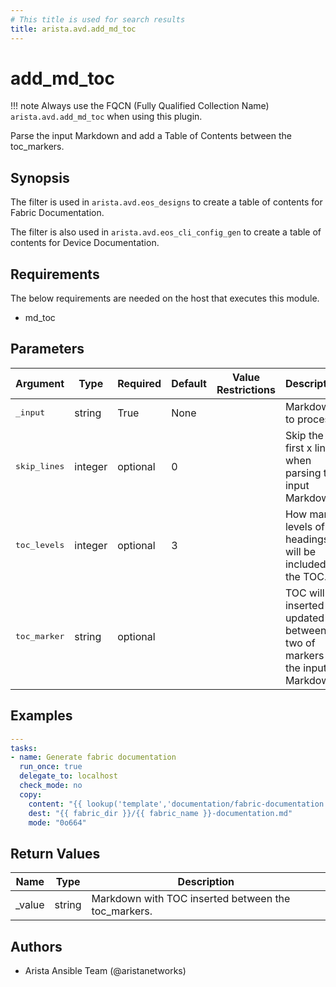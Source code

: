 ```yaml
---
# This title is used for search results
title: arista.avd.add_md_toc
---
```

<!--
  ~ Copyright (c) 2023-2024 Arista Networks, Inc.
  ~ Use of this source code is governed by the Apache License 2.0
  ~ that can be found in the LICENSE file.
  -->

# add_md_toc

!!! note
    Always use the FQCN (Fully Qualified Collection Name) `arista.avd.add_md_toc` when using this plugin.

Parse the input Markdown and add a Table of Contents between the toc_markers.

## Synopsis

The filter is used in `arista.avd.eos_designs` to create a table of contents for Fabric Documentation.

The filter is also used in `arista.avd.eos_cli_config_gen` to create a table of contents for Device Documentation.

## Requirements

The below requirements are needed on the host that executes this module.

- md_toc

## Parameters

| Argument | Type | Required | Default | Value Restrictions | Description |
| -------- | ---- | -------- | ------- | ------------------ | ----------- |
| <samp>_input</samp> | string | True | None |  | Markdown to process. |
| <samp>skip_lines</samp> | integer | optional | 0 |  | Skip the first x lines when parsing the input Markdown. |
| <samp>toc_levels</samp> | integer | optional | 3 |  | How many levels of headings will be included in the TOC. |
| <samp>toc_marker</samp> | string | optional | <!-- toc --> |  | TOC will be inserted or updated between two of markers in the input Markdown. |

## Examples

```yaml
---
tasks:
- name: Generate fabric documentation
  run_once: true
  delegate_to: localhost
  check_mode: no
  copy:
    content: "{{ lookup('template','documentation/fabric-documentation.j2') | arista.avd.add_md_toc(skip_lines=3) }}"
    dest: "{{ fabric_dir }}/{{ fabric_name }}-documentation.md"
    mode: "0o664"
```

## Return Values

| Name | Type | Description |
| ---- | ---- | ----------- |
| _value | string | Markdown with TOC inserted between the toc_markers. |

## Authors

- Arista Ansible Team (@aristanetworks)
